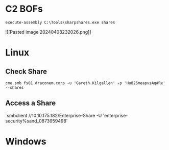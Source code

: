 
# C2 BOFs

`execute-assembly C:\Tools\sharpshares.exe shares`

![[Pasted image 20240408232026.png]]
# Linux

## Check Share
`cme smb fs01.draconem.corp -u 'Gareth.Kilgallen' -p 'Hu825meapvsAq#Rx' --shares`

## Access a Share
`smbclient //10.10.175.182/Enterprise-Share -U 'enterprise-security%sand_0873959498'

# Windows
